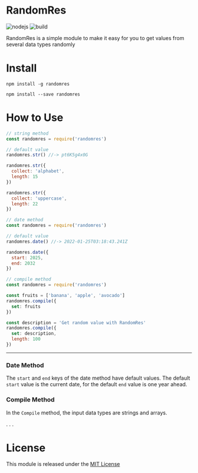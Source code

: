 # RandomRes
![nodejs](https://img.shields.io/badge/nodejs-00a896?style=for-the-badge&logo=node.js&logoColor=white)
![build](https://img.shields.io/badge/randomres-d62828?style=for-the-badge&logo=npm&logoColor=white)
<br>

RandomRes is a simple module to make it easy for you to get values from several data types randomly

# Install
```
npm install -g randomres 
```

``` 
npm install --save randomres 
```

# How to Use
``` javascript
// string method
const randomres = require('randomres')

// default value
randomres.str() //-> pt6K5g4x0G

randomres.str({
  collect: 'alphabet',
  length: 15
})

randomres.str({
  collect: 'uppercase',
  length: 22
})

```

``` javascript
// date method
const randomres = require('randomres')

// default value
randomres.date() //-> 2022-01-25T03:18:43.241Z

randomres.date({
  start: 2025,
  end: 2032
})

```

``` javascript
// compile method
const randomres = require('randomres')

const fruits = ['banana', 'apple', 'avocado']
randomres.compile({
  set: fruits
})

const description = 'Get random value with RandomRes'
randomres.compile({
  set: description,
  length: 100 
})

```

- - - 
### Date Method
The ```start``` and ```end``` keys of the date method have default values. The default ```start``` value is the current date, for the default ```end``` value is one year ahead.

### Compile Method
In the ```Compile``` method, the input data types are strings and arrays.

. . .

# License
This module is released under the [MIT License](https://github.com/febriadj/randomres-module/blob/master/LICENSE)